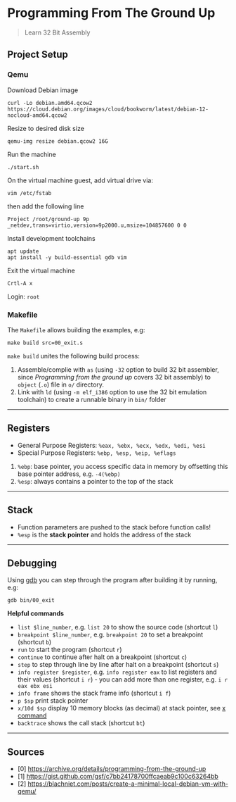 # Programming From The Ground Up
> Learn 32 Bit Assembly

## Project Setup
### Qemu

Download Debian image
```
curl -Lo debian.amd64.qcow2 https://cloud.debian.org/images/cloud/bookworm/latest/debian-12-nocloud-amd64.qcow2
```

Resize to desired disk size
```
qemu-img resize debian.qcow2 16G
```

Run the machine
```
./start.sh
```

On the virtual machine guest, add virtual drive via:
```
vim /etc/fstab
```
then add the following line
```
Project /root/ground-up 9p _netdev,trans=virtio,version=9p2000.u,msize=104857600 0 0
```

Install development toolchains
```
apt update
apt install -y build-essential gdb vim
```

Exit the virtual machine
```
Crtl-A x
```

Login: `root`


### Makefile

The `Makefile` allows building the examples, e.g:
```
make build src=00_exit.s
```

`make build` unites the following build process:

1. Assemble/complie with `as` (using `-32` option to build 32 bit assembler,
since *Programming from the ground up* covers 32 bit assembly) to `object`
(`.o`) file in `o/` directory.
2. Link with `ld` (using `-m elf_i386` option to use the 32 bit emulation
toolchain) to create a runnable binary in `bin/` folder

---

## Registers

- General Purpose Registers: `%eax, %ebx, %ecx, %edx, %edi, %esi`
- Special Purpose Registers: `%ebp, %esp, %eip, %eflags`
1. `%ebp`: base pointer, you access specific data in memory by offsetting this
   base pointer address, e.g. `-4(%ebp)`
2. `%esp`: always contains a pointer to the top of the stack

---

## Stack
- Function parameters are pushed to the stack before function calls!
- `%esp` is the **stack pointer** and holds the address of the stack

---

## Debugging
Using [gdb](https://sourceware.org/gdb/) you can step through the program after
building it by running, e.g:
```
gdb bin/00_exit
```

**Helpful commands**
- `list $line_number`, e.g. `list 20` to show the source code (shortcut `l`)
- `breakpoint $line_number`, e.g. `breakpoint 20` to set a breakpoint (shortcut `b`)
- `run` to start the program (shortcut `r`)
- `continue` to continue after halt on a breakpoint (shortcut `c`)
- `step` to step through line by line after halt on a breakpoint (shortcut `s`)
- `info register $register`, e.g. `info register eax` to list registers and
  their values (shortcut `i r`) - you can add more than one register, e.g. `i r
  eax ebx esi`
- `info frame` shows the stack frame info (shortcut `i f`)
- `p $sp` print stack pointer
- `x/10d $sp` display 10 memory blocks (as decimal) at stack pointer, see [x
  command](https://visualgdb.com/gdbreference/commands/x)
- `backtrace` shows the call stack (shortcut `bt`)

---

## Sources
- [0] https://archive.org/details/programming-from-the-ground-up
- [1] https://gist.github.com/gsf/c7bb24178700ffcaeab9c100c63264bb
- [2] https://blachniet.com/posts/create-a-minimal-local-debian-vm-with-qemu/
